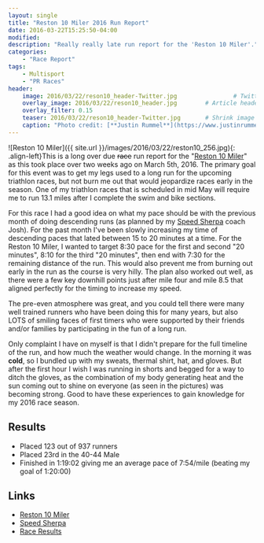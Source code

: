 ```yaml
---
layout: single
title: "Reston 10 Miler 2016 Run Report"
date: 2016-03-22T15:25:50-04:00
modified:
description: "Really really late run report for the 'Reston 10 Miler'." 	# For Twitter, not the Title
categories:
    - "Race Report"
tags:
    - Multisport
    - "PR Races"
header:
    image: 2016/03/22/reson10_header-Twitter.jpg				# Twitter (use 'teaser')
    overlay_image: 2016/03/22/reson10_header.jpg		# Article header at 2048x768
    overlay_filter: 0.15
    teaser: 2016/03/22/reson10_header-Twitter.jpg 		# Shrink image to 575 width
    caption: "Photo credit: [**Justin Rummel**](https://www.justinrummel.com)"
---
```

![Reston 10 Miler]({{ site.url }}/images/2016/03/22/reston10_256.jpg){: .align-left}This is a long over due <strike>race</strike> run report for the "[Reston 10 Miler][reston]" as this took place over two weeks ago on March 5th, 2016.  The primary goal for this event was to get my legs used to a long run for the upcoming triathlon races, but not burn me out that would jeopardize races early in the season.  One of my triathlon races that is scheduled in mid May will require me to run 13.1 miles after I complete the swim and bike sections.

For this race I had a good idea on what my pace should be with the previous month of doing descending runs (as planned by my [Speed Sherpa][speedsherpa] coach Josh).  For the past month I've been slowly increasing my time of descending paces that lated between 15 to 20 minutes at a time.  For the Reston 10 Miler, I wanted to target 8:30 pace for the first and second "20 minutes", 8:10 for the third "20 minutes", then end with 7:30 for the remaining distance of the run.  This would also prevent me from burning out early in the run as the course is very hilly.  The plan also worked out well, as there were a few key downhill points just after mile four and mile 8.5 that aligned perfectly for the timing to increase my speed.

The pre-even atmosphere was great, and you could tell there were many well trained runners who have been doing this for many years, but also LOTS of smiling faces of first timers who were supported by their friends and/or families by participating in the fun of a long run.

Only complaint I have on myself is that I didn't prepare for the full timeline of the run, and how much the weather would change.  In the morning it was **cold**, so I bundled up with my sweats, thermal shirt, hat, and gloves.  But after the first hour I wish I was running in shorts and begged for a way to ditch the gloves, as the combination of my body generating heat and the sun coming out to shine on everyone (as seen in the pictures) was becoming strong.  Good to have these experiences to gain knowledge for my 2016 race season.

## Results

- Placed 123 out of 937 runners
- Placed 23rd in the 40-44 Male
- Finished in 1:19:02 giving me an average pace of 7:54/mile (beating my goal of 1:20:00)

## Links

-   [Reston 10 Miler][reston]
-   [Speed Sherpa][speedsherpa]
-	[Race Results][results]

[reston]: http://www.prraces.com/reston/
[speedsherpa]: http://www.speedsherpa.com
[results]: http://s3.amazonaws.com/media.racebx.com/transfer/gen/5/6/d/56ddaccf-7c94-4d76-b149-651ac0a86526/mikes-updated-final-10-miler.htm
